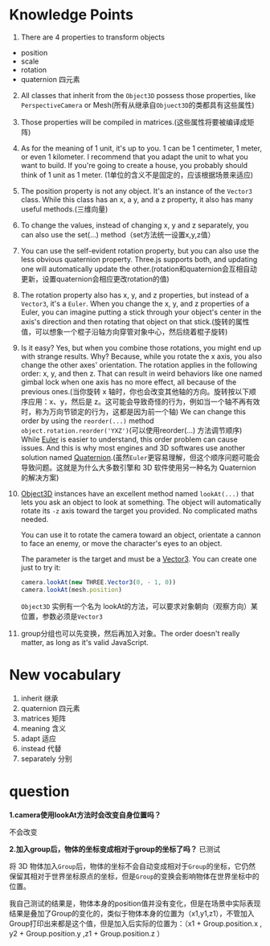 # Knowledge Points

1. There are 4 properties to transform objects

- position
- scale
- rotation
- quaternion 四元素

2. All classes that inherit from the `Object3D` possess those properties, like `PerspectiveCamera` or Mesh(所有从继承自`Objuect3D`的类都具有这些属性)

3. Those properties will be compiled in matrices.(这些属性将要被编译成矩阵)

4. As for the meaning of 1 unit, it's up to you. 1 can be 1 centimeter, 1 meter, or even 1 kilometer. I recommend that you adapt the unit to what you want to build. If you're going to create a house, you probably should think of 1 unit as 1 meter. (1单位的含义不是固定的，应该根据场景来适应)

5. The position property is not any object. It's an instance of the `Vector3` class. While this class has an x, a y, and a z property, it also has many useful methods.(三维向量)

6. To change the values, instead of changing x, y and z separately, you can also use the set(...) method（set方法统一设置x,y,z值）

7. You can use the self-evident rotation property, but you can also use the less obvious quaternion property. Three.js supports both, and updating one will automatically update the other.(rotation和quaternion会互相自动更新，设置quaternion会相应更改rotation的值)

8. The rotation property also has x, y, and z properties, but instead of a `Vector3`, it's a `Euler`. When you change the x, y, and z properties of a Euler, you can imagine putting a stick through your object's center in the axis's direction and then rotating that object on that stick.(旋转的属性值，可以想象一个棍子沿轴方向穿管对象中心，然后绕着棍子旋转)

9. Is it easy? Yes, but when you combine those rotations, you might end up with strange results. Why? Because, while you rotate the x axis, you also change the other axes' orientation. The rotation applies in the following order: x, y, and then z. That can result in weird behaviors like one named gimbal lock when one axis has no more effect, all because of the previous ones.(当你旋转 x 轴时，你也会改变其他轴的方向。旋转按以下顺序应用：x、y，然后是 z。这可能会导致奇怪的行为，例如当一个轴不再有效时，称为万向节锁定的行为，这都是因为前一个轴)                     We can change this order by using the `reorder(...)` method `object.rotation.reorder('YXZ')`(可以使用reorder(...) 方法调节顺序)                               While [Euler](https://threejs.org/docs/index.html#api/en/math/Euler) is easier to understand, this order problem can cause issues. And this is why most engines and 3D softwares use another solution named [Quaternion](https://threejs.org/docs/#api/en/math/Quaternion).(虽然`Euler`更容易理解，但这个顺序问题可能会导致问题。这就是为什么大多数引擎和 3D 软件使用另一种名为 Quaternion 的解决方案)

10. [Object3D](https://threejs.org/docs/#api/en/core/Object3D) instances have an excellent method named `lookAt(...)` that lets you ask an object to look at something. The object will automatically rotate its `-z` axis toward the target you provided. No complicated maths needed.

    You can use it to rotate the camera toward an object, orientate a cannon to face an enemy, or move the character's eyes to an object.

    The parameter is the target and must be a [Vector3](https://threejs.org/docs/#api/en/math/Vector3). You can create one just to try it:

    ```js
    camera.lookAt(new THREE.Vector3(0, - 1, 0))
    camera.lookAt(mesh.position)
    ```

    `Object3D` 实例有一个名为 lookAt的方法，可以要求对象朝向（观察方向）某位置，参数必须是`Vector3`

11.  group分组也可以先变换，然后再加入对象。The order doesn't really matter, as long as it's valid JavaScript.





# New vocabulary

1. inherit 继承
1. quaternion  四元素
1. matrices 矩阵
1. meaning 含义
1. adapt 适应
1. instead 代替
1. separately 分别



# question

**1.camera使用lookAt方法时会改变自身位置吗？**

不会改变



**2.加入group后，物体的坐标变成相对于group的坐标了吗？** 已测试

将 3D 物体加入`Group`后，物体的坐标不会自动变成相对于`Group`的坐标，它仍然保留其相对于世界坐标原点的坐标，但是`Group`的变换会影响物体在世界坐标中的位置。

我自己测试的结果是，物体本身的position值并没有变化，但是在场景中实际表现结果是叠加了Group的变化的，类似于物体本身的位置为（x1,y1,z1），不管加入Group打印出来都是这个值，但是加入后实际的位置为：（x1 + Group.position.x , y2 + Group.position.y ,z1 + Group.position.z ）
